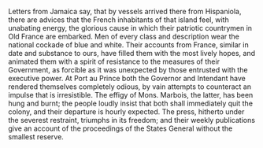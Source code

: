   Letters from Jamaica say, that by vessels arrived there from Hispaniola, there are advices that the French inhabitants of that island feel, with unabating energy, the glorious cause in which their patriotic countrymen in Old France are embarked. Men of every class and description wear the national cockade of blue and white. Their accounts from France, similar in date and substance to ours, have filled them with the most lively hopes, and animated them with a spirit of resistance to the measures of their Government, as forcible as it was unexpected by those entrusted with the executive power. At Port au Prince both the Governor and Intendant have rendered themselves completely odious, by vain attempts to counteract an impulse that is irresistible. The effigy of Mons. Marbois, the latter, has been hung and burnt; the people loudly insist that both shall immediately quit the colony, and their departure is hourly expected. The press, hitherto under the severest restraint, triumphs in its freedom; and their weekly publications give an account of the proceedings of the States General without the smallest reserve.  